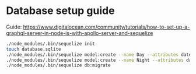 # Database setup guide

Guide: https://www.digitalocean.com/community/tutorials/how-to-set-up-a-graphql-server-in-node-js-with-apollo-server-and-sequelize

```bash
./node_modules/.bin/sequelize init
touch database.sqlite
./node_modules/.bin/sequelize model:create --name Day --attributes date:string,grateful1:text,grateful2:text,grateful3:text,great1:text,great2:text,great3:text,iam:text --force
./node_modules/.bin/sequelize model:create --name Night --attributes date:string,amazing1:text,amazing2:text,amazing3:text,dayBetter:text --force
./node_modules/.bin/sequelize db:migrate
```